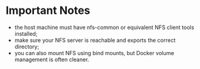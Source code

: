 # Important Notes

- the host machine must have nfs-common or equivalent NFS client tools installed;
- make sure your NFS server is reachable and exports the correct directory;
- you can also mount NFS using bind mounts, but Docker volume management is often cleaner.
